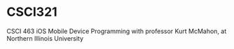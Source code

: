 # CSCI321
CSCI 463 iOS Mobile Device Programming with professor Kurt McMahon, at Northern Illinois University
